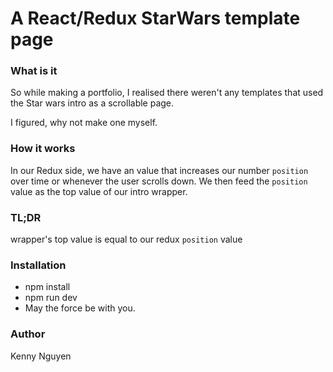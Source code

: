 # A React/Redux StarWars template page #


### What is it ###
So while making a portfolio, I realised there weren't any templates that used the Star wars intro as a scrollable page.

I figured, why not make one myself.

### How it works ###
In our Redux side, we have an value that increases our number `position` over time or whenever the user scrolls down. We then feed the `position` value as the top value of our intro wrapper.

### TL;DR ### 
wrapper's top value is equal to our redux `position` value

### Installation ###
* npm install
* npm run dev
* May the force be with you.

### Author ###
Kenny Nguyen



